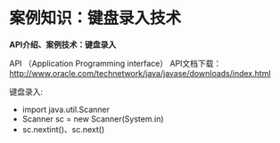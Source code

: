 # 案例知识：键盘录入技术

**API介绍、案例技术：键盘录入**

API （Application Programming interface） API文档下载：http://www.oracle.com/technetwork/java/javase/downloads/index.html

键盘录入:

* import java.util.Scanner
* Scanner sc = new Scanner(System.in)
* sc.nextint()、sc.next()
